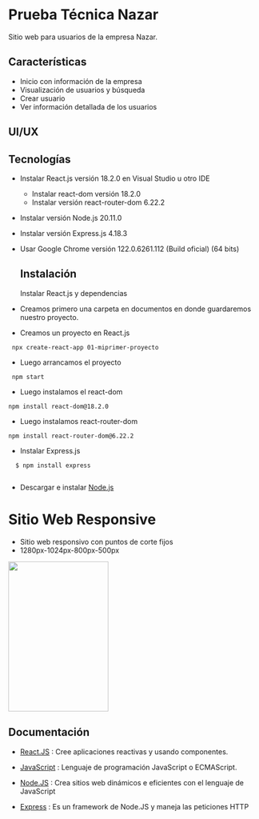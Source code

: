 # Prueba Técnica Nazar

Sitio web para usuarios de la empresa Nazar.

## Características

* Inicio con información de la empresa
* Visualización de usuarios y búsqueda
* Crear usuario
* Ver información detallada de los usuarios

## UI/UX

## Tecnologías

* Instalar React.js versión 18.2.0 en Visual Studio u otro IDE
  * Instalar react-dom versión 18.2.0
  * Instalar versión react-router-dom 6.22.2
* Instalar versión Node.js 20.11.0
* Instalar versión Express.js 4.18.3
* Usar Google Chrome versión 122.0.6261.112 (Build oficial) (64 bits)

  ## Instalación
  Instalar React.js y dependencias

* Creamos primero una carpeta en documentos en donde guardaremos nuestro proyecto.
* Creamos un proyecto en React.js
```
 npx create-react-app 01-miprimer-proyecto
```
* Luego arrancamos el proyecto
```
 npm start
```
* Luego instalamos el react-dom
```
npm install react-dom@18.2.0

```
* Luego instalamos react-router-dom
```
npm install react-router-dom@6.22.2

```
* Instalar Express.js
```
  $ npm install express
 
 ```

* Descargar e instalar [Node.js](https://nodejs.org/en/download)

# Sitio Web Responsive

* Sitio web responsivo con puntos de corte fijos 
 * 1280px-1024px-800px-500px

<img src="https://drive.google.com/file/d/1bHdFfRIyAaul3-qVSMjqDeW6_gbDJGaD/view?usp=sharing" width="200" height="300">



  

## Documentación

* [React.JS](https://es.legacy.reactjs.org/docs/getting-started.html) : Cree aplicaciones reactivas y usando componentes.

* [JavaScript](https://devdocs.io/javascript/) : Lenguaje de programación JavaScript o ECMAScript.

* [Node.JS](https://nodejs.org/docs/latest/api/) : Crea sitios web dinámicos e eficientes con el lenguaje de JavaScript

* [Express](https://expressjs.com/es/) : Es un framework de Node.JS y maneja las peticiones HTTP

